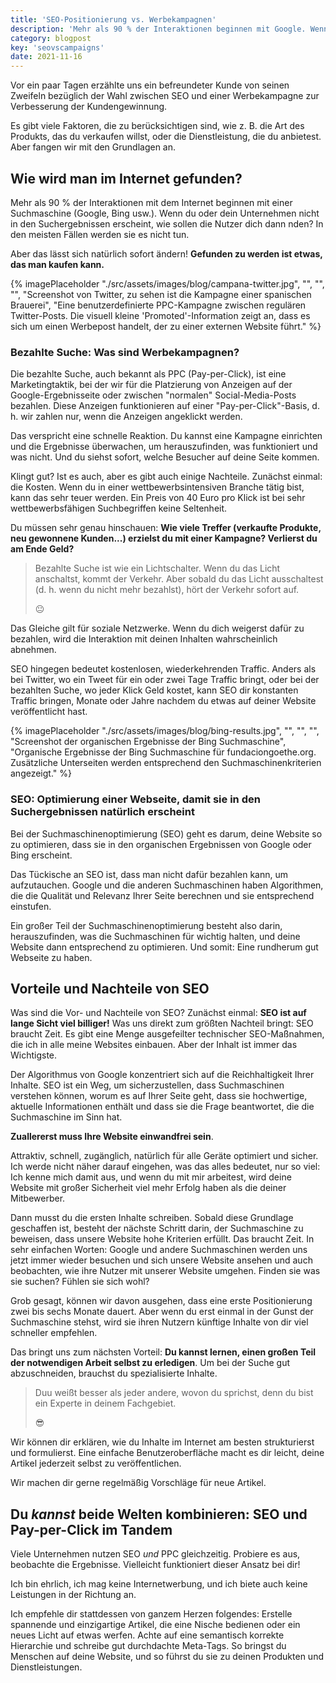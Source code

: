 ```yaml
---
title: 'SEO-Positionierung vs. Werbekampagnen'
description: 'Mehr als 90 % der Interaktionen beginnen mit Google. Wenn dein Unternehmen nicht in den Suchergebnissen erscheint, wie sollen die Nutzer dich dann finden?'
category: blogpost
key: 'seovscampaigns'
date: 2021-11-16
---
```


Vor ein paar Tagen erzählte uns ein befreundeter Kunde von seinen Zweifeln bezüglich der Wahl zwischen SEO und einer Werbekampagne zur Verbesserung der Kundengewinnung.

Es gibt viele Faktoren, die zu berücksichtigen sind, wie z. B. die Art des Produkts, das du verkaufen willst, oder die Dienstleistung, die du anbietest. Aber fangen wir mit den Grundlagen an.

## Wie wird man im Internet gefunden?

Mehr als 90 % der Interaktionen mit dem Internet beginnen mit einer Suchmaschine (Google, Bing usw.). Wenn du oder dein Unternehmen nicht in den Suchergebnissen erscheint, wie sollen die Nutzer dich dann nden? In den meisten Fällen werden sie es nicht tun.

Aber das lässt sich natürlich sofort ändern! **Gefunden zu werden ist etwas, das man kaufen kann.**

{% imagePlaceholder "./src/assets/images/blog/campana-twitter.jpg", "", "", "", "Screenshot von Twitter, zu sehen ist die Kampagne einer spanischen Brauerei", "Eine benutzerdefinierte PPC-Kampagne zwischen regulären Twitter-Posts. Die visuell kleine 'Promoted'-Information zeigt an, dass es sich um einen Werbepost handelt, der zu einer externen Website führt." %}

### Bezahlte Suche: Was sind Werbekampagnen?

Die bezahlte Suche, auch bekannt als PPC (Pay-per-Click), ist eine Marketingtaktik, bei der wir für die Platzierung von Anzeigen auf der Google-Ergebnisseite oder zwischen "normalen" Social-Media-Posts bezahlen. Diese Anzeigen funktionieren auf einer "Pay-per-Click"-Basis, d. h. wir zahlen nur, wenn die Anzeigen angeklickt werden.

Das verspricht eine schnelle Reaktion. Du kannst eine Kampagne einrichten und die Ergebnisse überwachen, um herauszufinden, was funktioniert und was nicht. Und du siehst sofort, welche Besucher auf deine Seite kommen.

Klingt gut? Ist es auch, aber es gibt auch einige Nachteile. Zunächst einmal: die Kosten. Wenn du in einer wettbewerbsintensiven Branche tätig bist, kann das sehr teuer werden. Ein Preis von 40 Euro pro Klick ist bei sehr wettbewerbsfähigen Suchbegriffen keine Seltenheit.

Du müssen sehr genau hinschauen:
**Wie viele Treffer (verkaufte Produkte, neu gewonnene Kunden...) erzielst du mit einer Kampagne? Verlierst du am Ende Geld?**

> Bezahlte Suche ist wie ein Lichtschalter. Wenn du das Licht anschaltst, kommt der Verkehr. Aber sobald du das Licht ausschaltest (d. h. wenn du nicht mehr bezahlst), hört der Verkehr sofort auf.
>
> 😐

Das Gleiche gilt für soziale Netzwerke. Wenn du dich weigerst dafür zu bezahlen, wird die Interaktion mit deinen Inhalten wahrscheinlich abnehmen.

SEO hingegen bedeutet kostenlosen, wiederkehrenden Traffic. Anders als bei Twitter, wo ein Tweet für ein oder zwei Tage Traffic bringt, oder bei der bezahlten Suche, wo jeder Klick Geld kostet, kann SEO dir konstanten Traffic bringen, Monate oder Jahre nachdem du etwas auf deiner Website veröffentlicht hast.

{% imagePlaceholder "./src/assets/images/blog/bing-results.jpg", "", "", "", "Screenshot der organischen Ergebnisse der Bing Suchmaschine", "Organische Ergebnisse der Bing Suchmaschine für fundaciongoethe.org. Zusätzliche Unterseiten werden entsprechend den Suchmaschinenkriterien angezeigt." %}

### SEO: Optimierung einer Webseite, damit sie in den Suchergebnissen natürlich erscheint

Bei der Suchmaschinenoptimierung (SEO) geht es darum, deine Website so zu optimieren, dass sie in den organischen Ergebnissen von Google oder Bing erscheint.

Das Tückische an SEO ist, dass man nicht dafür bezahlen kann, um aufzutauchen. Google und die anderen Suchmaschinen haben Algorithmen, die die Qualität und Relevanz Ihrer Seite berechnen und sie entsprechend einstufen.

Ein großer Teil der Suchmaschinenoptimierung besteht also darin, herauszufinden, was die Suchmaschinen für wichtig halten, und deine Website dann entsprechend zu optimieren. Und somit: Eine rundherum gut Webseite zu haben.

## Vorteile und Nachteile von SEO

Was sind die Vor- und Nachteile von SEO? Zunächst einmal: **SEO ist auf lange Sicht viel billiger!** Was uns direkt zum größten Nachteil bringt: SEO braucht Zeit. Es gibt eine Menge ausgefeilter technischer SEO-Maßnahmen, die ich in alle meine Websites einbauen. Aber der Inhalt ist immer das Wichtigste.

Der Algorithmus von Google konzentriert sich auf die Reichhaltigkeit Ihrer Inhalte. SEO ist ein Weg, um sicherzustellen, dass Suchmaschinen verstehen können, worum es auf Ihrer Seite geht, dass sie hochwertige, aktuelle Informationen enthält und dass sie die Frage beantwortet, die die Suchmaschine im Sinn hat.

**Zuallererst muss Ihre Website einwandfrei sein**.

Attraktiv, schnell, zugänglich, natürlich für alle Geräte optimiert und sicher. Ich werde nicht näher darauf eingehen, was das alles bedeutet, nur so viel: Ich kenne mich damit aus, und wenn du mit mir arbeitest, wird deine Website mit großer Sicherheit viel mehr Erfolg haben als die deiner Mitbewerber.

Dann musst du die ersten Inhalte schreiben. Sobald diese Grundlage geschaffen ist, besteht der nächste Schritt darin, der Suchmaschine zu beweisen, dass unsere Website hohe Kriterien erfüllt. Das braucht Zeit. In sehr einfachen Worten: Google und andere Suchmaschinen werden uns jetzt immer wieder besuchen und sich unsere Website ansehen und auch beobachten, wie ihre Nutzer mit unserer Website umgehen. Finden sie was sie suchen? Fühlen sie sich wohl?

Grob gesagt, können wir davon ausgehen, dass eine erste Positionierung zwei bis sechs Monate dauert. Aber wenn du erst einmal in der Gunst der Suchmaschine stehst, wird sie ihren Nutzern künftige Inhalte von dir viel schneller empfehlen.

Das bringt uns zum nächsten Vorteil: **Du kannst lernen, einen großen Teil der notwendigen Arbeit selbst zu erledigen**.
Um bei der Suche gut abzuschneiden, brauchst du spezialisierte Inhalte.

> Duu weißt besser als jeder andere, wovon du sprichst, denn du bist ein Experte in deinem Fachgebiet.
>
> 😎

Wir können dir erklären, wie du Inhalte im Internet am besten strukturierst und formulierst. Eine einfache Benutzeroberfläche macht es dir leicht, deine Artikel jederzeit selbst zu veröffentlichen.

Wir machen dir gerne regelmäßig Vorschläge für neue Artikel.

## Du _kannst_ beide Welten kombinieren: SEO und Pay-per-Click im Tandem

Viele Unternehmen nutzen SEO _und_ PPC gleichzeitig. Probiere es aus, beobachte die Ergebnisse. Vielleicht funktioniert dieser Ansatz bei dir!

Ich bin ehrlich, ich mag keine Internetwerbung, und ich biete auch keine Leistungen in der Richtung an.

Ich empfehle dir stattdessen von ganzem Herzen folgendes: Erstelle spannende und einzigartige Artikel, die eine Nische bedienen oder ein neues Licht auf etwas werfen. Achte auf eine semantisch korrekte Hierarchie und schreibe gut durchdachte Meta-Tags. So bringst du Menschen auf deine Website, und so führst du sie zu deinen Produkten und Dienstleistungen.

